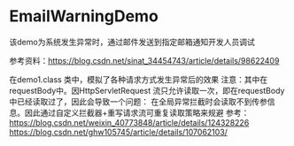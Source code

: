 # EmailWarningDemo
该demo为系统发生异常时，通过邮件发送到指定邮箱通知开发人员调试

参考资料：https://blog.csdn.net/sinat_34454743/article/details/98622409

在demo1.class 类中，模拟了各种请求方式发生异常后的效果
注意：其中在requestBody中。因HttpServletRequest 流只允许读取一次，即在requestBody中已经读取过了，因此会导致一个问题：
在全局异常拦截时会读取不到传参信息。因此通过自定义拦截器+重写请求流可重复读取策略来规避
参考：
https://blog.csdn.net/weixin_40773848/article/details/124328226
https://blog.csdn.net/ghw105745/article/details/107062103/
